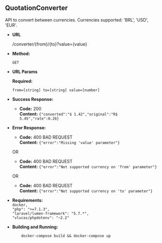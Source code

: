 **QuotationConverter**
----
  API to convert between currencies. Currencies supported: 'BRL', 'USD', 'EUR'.

* **URL**

  /converter/{from}/{to}?value={value}

* **Method:**
  

  `GET` 
  
*  **URL Params**


   **Required:**
 
   `
   from=[string]
   to=[string]
   value=[number]
   `

* **Success Response:**

  * **Code:** 200 <br />
    **Content:** `{"converted":"$ 1.42","original":"R$ 5.45","rate":0.26}`
 
* **Error Response:**

  * **Code:** 400 BAD REQUEST <br />
    **Content:** `{"error":"Missing 'value' parameter"}`

  OR

  * **Code:** 400 BAD REQUEST <br />
    **Content:** `{"error":"Not supported currency on 'from' parameter"}`

  OR

  * **Code:** 400 BAD REQUEST <br />
    **Content:** `{"error":"Not supported currency on 'to' parameter"}`

  

* **Requirements:** <br />
    `docker,` <br/>
    `"php": ">=7.1.3",` <br/>
    `"laravel/lumen-framework": "5.7.*",` <br/>
    `"vlucas/phpdotenv": "~2.2"`
    

* **Building and Running:**

    ```
        docker-compose build && docker-compose up
    ```
